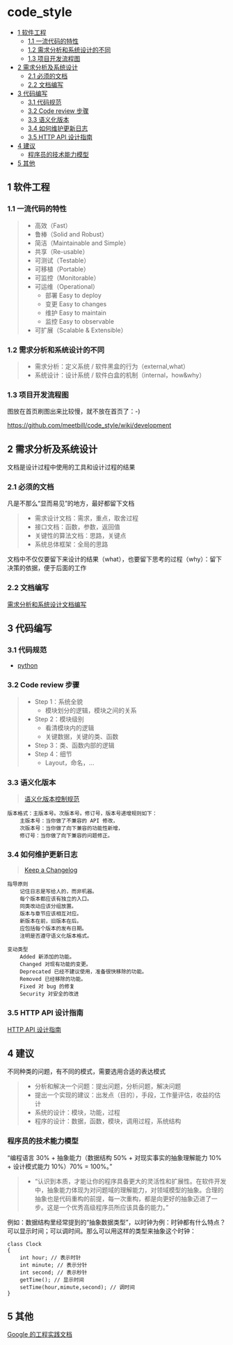 # code_style

<!-- vim-markdown-toc GFM -->

* [1 软件工程](#1-软件工程)
    * [1.1 一流代码的特性](#11-一流代码的特性)
    * [1.2 需求分析和系统设计的不同](#12-需求分析和系统设计的不同)
    * [1.3 项目开发流程图](#13-项目开发流程图)
* [2 需求分析及系统设计](#2-需求分析及系统设计)
    * [2.1 必须的文档](#21-必须的文档)
    * [2.2 文档编写](#22-文档编写)
* [3 代码编写](#3-代码编写)
    * [3.1 代码规范](#31-代码规范)
    * [3.2 Code review 步骤](#32-code-review-步骤)
    * [3.3 语义化版本](#33-语义化版本)
    * [3.4 如何维护更新日志](#34-如何维护更新日志)
    * [3.5 HTTP API 设计指南](#35-http-api-设计指南)
* [4 建议](#4-建议)
    * [程序员的技术能力模型](#程序员的技术能力模型)
* [5 其他](#5-其他)

<!-- vim-markdown-toc -->

## 1 软件工程

### 1.1 一流代码的特性
> * 高效（Fast）
> * 鲁棒（Solid and Robust）
> * 简洁（Maintainable and Simple）
> * 共享（Re-usable）
> * 可测试（Testable）
> * 可移植（Portable）
> * 可监控（Monitorable）
> * 可运维（Operational）
>   * 部署 Easy to deploy
>   * 变更 Easy to changes
>   * 维护 Easy to maintain
>   * 监控 Easy to observable
> * 可扩展（Scalable & Extensible）

### 1.2 需求分析和系统设计的不同

>   * 需求分析：定义系统 / 软件黑盒的行为（external,what）
>   * 系统设计：设计系统 / 软件白盒的机制（internal，how&why）

### 1.3 项目开发流程图

图放在首页刷图出来比较慢，就不放在首页了：-)

https://github.com/meetbill/code_style/wiki/development

## 2 需求分析及系统设计

文档是设计过程中使用的工具和设计过程的结果

### 2.1 必须的文档

凡是不那么“显而易见”的地方，最好都留下文档

> * 需求设计文档：需求，重点，取舍过程
> * 接口文档：函数，参数，返回值
> * 关键性的算法文档：思路，关键点
> * 系统总体框架：全局的思路

文档中不仅仅要留下来设计的结果（what），也要留下思考的过程（why）：留下决策的依据，便于后面的工作

### 2.2 文档编写

[需求分析和系统设计文档编写](./software/README.md )

## 3 代码编写

### 3.1 代码规范

* [python](./python/README.md)

### 3.2 Code review 步骤

> * Step 1：系统全貌
>   * 模块划分的逻辑，模块之间的关系
> * Step 2：模块级别
>   * 看清模块内的逻辑
>   * 关键数据，关键的类、函数
> * Step 3：类、函数内部的逻辑
> * Step 4：细节
>   * Layout，命名，...

### 3.3 语义化版本

> [语义化版本控制规范](https://semver.org/lang/zh-CN/)
```
版本格式：主版本号。次版本号。修订号，版本号递增规则如下：
    主版本号：当你做了不兼容的 API 修改，
    次版本号：当你做了向下兼容的功能性新增，
    修订号：当你做了向下兼容的问题修正。
```

### 3.4 如何维护更新日志

> [Keep a Changelog](https://keepachangelog.com/zh-CN/1.0.0/)
```
指导原则
    记住日志是写给人的，而非机器。
    每个版本都应该有独立的入口。
    同类改动应该分组放置。
    版本与章节应该相互对应。
    新版本在前，旧版本在后。
    应包括每个版本的发布日期。
    注明是否遵守语义化版本格式。

变动类型
    Added 新添加的功能。
    Changed 对现有功能的变更。
    Deprecated 已经不建议使用，准备很快移除的功能。
    Removed 已经移除的功能。
    Fixed 对 bug 的修复
    Security 对安全的改进
```

### 3.5 HTTP API 设计指南

[HTTP API 设计指南](./http-api-design)

## 4 建议

不同种类的问题，有不同的模式，需要选用合适的表达模式

> * 分析和解决一个问题：提出问题，分析问题，解决问题
> * 提出一个实现的建议：出发点（目的），手段，工作量评估，收益的估计
> * 系统的设计：模块，功能，过程
> * 程序的设计：数据，函数，模块，调用过程，系统结构

### 程序员的技术能力模型

“编程语言 30% + 抽象能力（数据结构 50% + 对现实事实的抽象理解能力 10% + 设计模式能力 10%）70% = 100%。”

> * “认识到本质，才能让你的程序具备更大的灵活性和扩展性。在软件开发中，抽象能力体现为对问题域的理解能力，对领域模型的抽象。合理的抽象也是代码重构的前提，每一次重构，都是向更好的抽象迈进了一步。这是一个优秀高级程序员所应该具备的能力。”

例如：数据结构里经常提到的“抽象数据类型”，以时钟为例：时钟都有什么特点？可以显示时间；可以调时间。那么可以用这样的类型来抽象这个时钟：
```
class Clock
{
    int hour; // 表示时针
    int minute; // 表示分针
    int second; // 表示秒针
    getTime(); // 显示时间
    setTime(hour,mimute,second); // 调时间
}
```
## 5 其他

[Google 的工程实践文档](https://google.github.io/eng-practices/)
